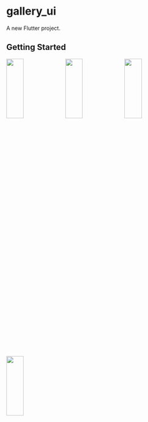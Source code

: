 # gallery_ui

A new Flutter project.

## Getting Started
<p>
<img src="https://github.com/khushipatel0147/gallery_ui/assets/119857263/4c8421cd-a4a7-4091-84e4-f6466f585755" height="20%" width="30%" >
<img src="https://github.com/khushipatel0147/gallery_ui/assets/119857263/fd3d6691-9a6f-4269-8fd9-ebf54370474b" height="20%" width="30%" >
<img src="https://github.com/khushipatel0147/gallery_ui/assets/119857263/eee239f7-d63c-4256-aacb-7f2f0083d530" height="20%" width="30%" >
<img src="https://github.com/khushipatel0147/gallery_ui/assets/119857263/9614973d-a4a6-4f2c-85ff-8f03ac9e8095" height="20%" width="30%" >

</p>

